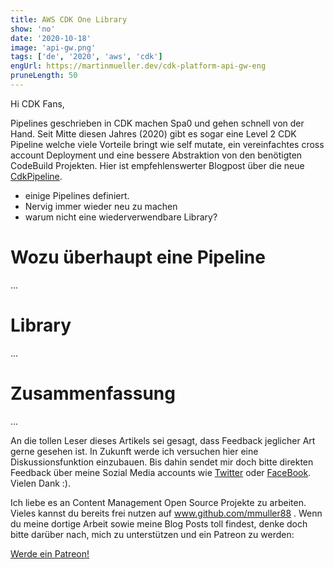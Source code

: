 ```yaml
---
title: AWS CDK One Library 
show: 'no'
date: '2020-10-18'
image: 'api-gw.png'
tags: ['de', '2020', 'aws', 'cdk']
engUrl: https://martinmueller.dev/cdk-platform-api-gw-eng
pruneLength: 50
---
```


Hi CDK Fans,

Pipelines geschrieben in CDK machen Spa0 und gehen schnell von der Hand. Seit Mitte diesen Jahres (2020) gibt es sogar eine Level 2 CDK Pipeline welche viele Vorteile bringt wie self mutate, ein vereinfachtes cross account Deployment und eine bessere Abstraktion von den benötigten CodeBuild Projekten. Hier ist empfehlenswerter Blogpost über die neue [CdkPipeline](https://aws.amazon.com/blogs/developer/cdk-pipelines-continuous-delivery-for-aws-cdk-applications/).

* einige Pipelines definiert.
* Nervig immer wieder neu zu machen
* warum nicht eine wiederverwendbare Library?

# Wozu überhaupt eine Pipeline
...

# Library
...

# Zusammenfassung
...

An die tollen Leser dieses Artikels sei gesagt, dass Feedback jeglicher Art gerne gesehen ist. In Zukunft werde ich versuchen hier eine Diskussionsfunktion einzubauen. Bis dahin sendet mir doch bitte direkten Feedback über meine Sozial Media accounts wie [Twitter](https://twitter.com/MartinMueller_) oder [FaceBook](https://www.facebook.com/martin.muller.10485). Vielen Dank :).

Ich liebe es an Content Management Open Source Projekte zu arbeiten. Vieles kannst du bereits frei nutzen auf www.github.com/mmuller88 . Wenn du meine dortige Arbeit sowie meine Blog Posts toll findest, denke doch bitte darüber nach, mich zu unterstützen und ein Patreon zu werden:

<a href="https://www.patreon.com/bePatron?u=29010217" data-patreon-widget-type="become-patron-button">Werde ein Patreon!</a><script async src="https://c6.patreon.com/becomePatronButton.bundle.js"></script>
